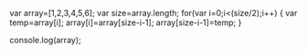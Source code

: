 var array=[1,2,3,4,5,6];
var size=array.length;
for(var i=0;i<(size/2);i++) {
    var temp=array[i];
    array[i]=array[size-i-1];
    array[size-i-1]=temp;
}

console.log(array);
